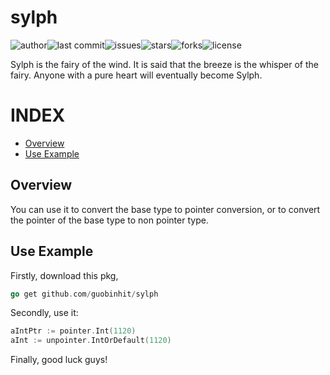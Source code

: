 # sylph

![author](https://img.shields.io/badge/author-chariesgavin-blueviolet.svg)![last commit](https://img.shields.io/github/last-commit/guobinhit/sylph.svg)![issues](https://img.shields.io/github/issues/guobinhit/sylph.svg)![stars](https://img.shields.io/github/stars/guobinhit/sylph.svg)![forks](	https://img.shields.io/github/forks/guobinhit/sylph.svg)![license](https://img.shields.io/github/license/guobinhit/sylph.svg)

Sylph is the fairy of the wind. It is said that the breeze is the whisper of the fairy. Anyone with a pure heart will eventually become Sylph.

# INDEX
- [Overview](#overview)
- [Use Example](#use-example)

## Overview
You can use it to convert the base type to pointer conversion, or to convert the pointer of the base type to non pointer type.

## Use Example
Firstly, download this pkg,
```go
go get github.com/guobinhit/sylph
```
Secondly, use it:
```go
aIntPtr := pointer.Int(1120)
aInt := unpointer.IntOrDefault(1120)
```
Finally, good luck guys!